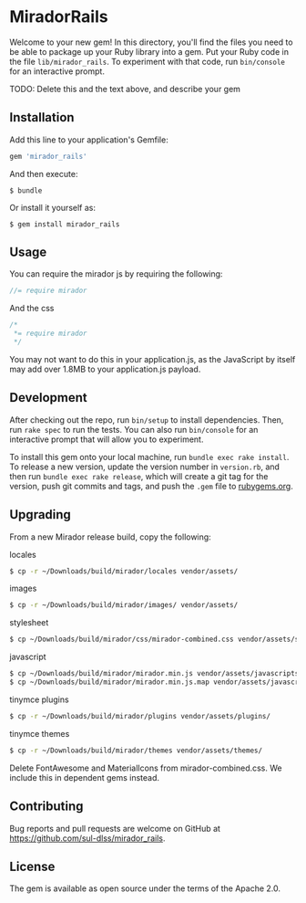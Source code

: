 # MiradorRails

Welcome to your new gem! In this directory, you'll find the files you need to be able to package up your Ruby library into a gem. Put your Ruby code in the file `lib/mirador_rails`. To experiment with that code, run `bin/console` for an interactive prompt.

TODO: Delete this and the text above, and describe your gem

## Installation

Add this line to your application's Gemfile:

```ruby
gem 'mirador_rails'
```

And then execute:

    $ bundle

Or install it yourself as:

    $ gem install mirador_rails

## Usage

You can require the mirador js by requiring the following:

```javascript
//= require mirador
```

And the css 

```css
/*
 *= require mirador
 */
```

You may not want to do this in your application.js, as the JavaScript by itself may add over 1.8MB to your application.js payload.

## Development

After checking out the repo, run `bin/setup` to install dependencies. Then, run `rake spec` to run the tests. You can also run `bin/console` for an interactive prompt that will allow you to experiment.

To install this gem onto your local machine, run `bundle exec rake install`. To release a new version, update the version number in `version.rb`, and then run `bundle exec rake release`, which will create a git tag for the version, push git commits and tags, and push the `.gem` file to [rubygems.org](https://rubygems.org).

## Upgrading

From a new Mirador release build, copy the following:

locales

```sh
$ cp -r ~/Downloads/build/mirador/locales vendor/assets/
```

images

```sh
$ cp -r ~/Downloads/build/mirador/images/ vendor/assets/
```

stylesheet

```sh
$ cp ~/Downloads/build/mirador/css/mirador-combined.css vendor/assets/stylesheets/
```

javascript

```sh
$ cp ~/Downloads/build/mirador/mirador.min.js vendor/assets/javascripts/
$ cp ~/Downloads/build/mirador/mirador.min.js.map vendor/assets/javascripts/
```

tinymce plugins

```sh
$ cp -r ~/Downloads/build/mirador/plugins vendor/assets/plugins/
```

tinymce themes

```sh
$ cp -r ~/Downloads/build/mirador/themes vendor/assets/themes/
```

 Delete FontAwesome and MaterialIcons from mirador-combined.css. We include this in dependent gems instead.

## Contributing

Bug reports and pull requests are welcome on GitHub at https://github.com/sul-dlss/mirador_rails.


## License

The gem is available as open source under the terms of the Apache 2.0.
